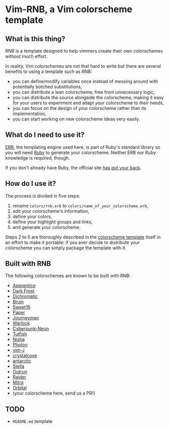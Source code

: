 # Vim-RNB, a Vim colorscheme template

## What is this thing?

RNB is a template designed to help vimmers create their own colorschemes without much effort.

In reality, Vim colorschemes are not that hard to write but there are several benefits to using a template such as RNB:

* you can define/modify variables once instead of messing around with potentially botched substitutions,
* you can distribute a lean colorscheme, free from unnecessary logic,
* you can distribute the source alongside the colorscheme, making it easy for your users to experiment and adapt *your* colorscheme to *their* needs,
* you can focus on the design of your colorscheme rather than its implementation,
* you can start working on new colorscheme ideas very easily.

## What do I need to use it?

[ERB](https://ruby-doc.org/stdlib-2.6.3/libdoc/erb/rdoc/index.html), the templating engine used here, is part of Ruby's standard library so you will need [Ruby](https://www.ruby-lang.org/) to generate your colorscheme. Neither ERB nor Ruby knowledge is required, though.

If  you don't already have Ruby, the official site [has got your back](https://www.ruby-lang.org/en/documentation/installation/).

## How do I use it?

The process is divided in five steps:

1. rename `colors/rnb.erb` to `colors/name_of_your_colorscheme.erb`,
2. edit your colorscheme's information,
3. define your colors,
4. define your highlight groups and links,
5. and generate your colorscheme.

Steps 2 to 5 are thoroughly described in the [colorscheme template](https://github.com/romainl/vim-rnb/blob/master/colors/rnb.erb) itself in an effort to make it portable: if you ever decide to distribute your colorscheme you can simply package the template with it.

## Built with RNB

The following colorschemes are known to be built with RNB:

* [Apprentice](https://github.com/romainl/Apprentice)
* [Dark Frost](https://github.com/Softmotions/vim-dark-frost-theme)
* [Dichromatic](https://github.com/romainl/vim-dichromatic)
* [Bruin](https://git.sr.ht/~romainl/vim-bruin)
* [Sweet16](https://github.com/romainl/vim-sweet16)
* [Paper](https://git.sr.ht/~swalladge/paper.vim)
* [Journeyman](https://github.com/markeganfuller/vim-journeyman)
* [Warlock](https://github.com/hardselius/warlock)
* [Cyberpunk-Neon](https://github.com/Roboron3042/Cyberpunk-Neon)
* [Tutfish](https://github.com/benwr/tuftish)
* [Nisha](https://github.com/heraldofsolace/nisha-vim)
* [Photon](https://github.com/axvr/photon.vim)
* [vim-J](https://github.com/arthurealike/vim-J)
* [crystalcove](https://github.com/jayhowie/crystal-cove)
* [antarctic](https://sr.ht/~swalladge/antarctic-vim/)
* [Stella](https://github.com/Shrimpram/vim-stella)
* [Outrun](https://github.com/u03c1/outrun-vim)
* [Raider](https://github.com/axvr/raider.vim)
* [Mitra](https://github.com/wolandark/Mitra-Vim)
* [Orbital](https://github.com/fcpg/vim-orbital)
* (your colorscheme here, send us a PR!)

## TODO

* `README.md` template


[//]: # ( Vim: set spell spelllang=en: )
